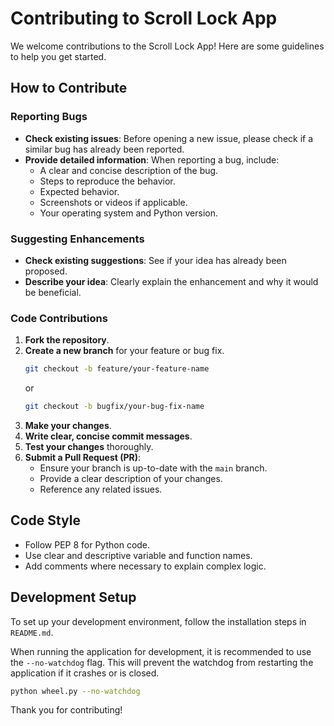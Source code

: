 # Contributing to Scroll Lock App

We welcome contributions to the Scroll Lock App! Here are some guidelines to help you get started.

## How to Contribute

### Reporting Bugs

*   **Check existing issues**: Before opening a new issue, please check if a similar bug has already been reported.
*   **Provide detailed information**: When reporting a bug, include:
    *   A clear and concise description of the bug.
    *   Steps to reproduce the behavior.
    *   Expected behavior.
    *   Screenshots or videos if applicable.
    *   Your operating system and Python version.

### Suggesting Enhancements

*   **Check existing suggestions**: See if your idea has already been proposed.
*   **Describe your idea**: Clearly explain the enhancement and why it would be beneficial.

### Code Contributions

1.  **Fork the repository**.
2.  **Create a new branch** for your feature or bug fix.
    ```bash
    git checkout -b feature/your-feature-name
    ```
    or
    ```bash
    git checkout -b bugfix/your-bug-fix-name
    ```
3.  **Make your changes**.
4.  **Write clear, concise commit messages**.
5.  **Test your changes** thoroughly.
6.  **Submit a Pull Request (PR)**:
    *   Ensure your branch is up-to-date with the `main` branch.
    *   Provide a clear description of your changes.
    *   Reference any related issues.

## Code Style

*   Follow PEP 8 for Python code.
*   Use clear and descriptive variable and function names.
*   Add comments where necessary to explain complex logic.

## Development Setup

To set up your development environment, follow the installation steps in `README.md`.

When running the application for development, it is recommended to use the `--no-watchdog` flag. This will prevent the watchdog from restarting the application if it crashes or is closed.

```bash
python wheel.py --no-watchdog
```

Thank you for contributing!
